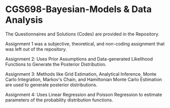 # CGS698-Bayesian-Models & Data Analysis

The Questionnaires and Solutions (Codes) are provided in the Repository.

Assignment 1 was a subjective, theoretical, and non-coding assignment that was left out of the repository.

Assignment 2: Uses Prior Assumptions and Data-generated Likelihood Functions to Generate the Posterior Distribution.

Assignment 3: Methods like Grid Estimation, Analytical Inference, Monte Carlo Integration, Markov's Chain, and Hamiltonian Monte Carlo Estimation are used to generate posterior distributions.

Assignment 4: Uses Linear Regression and Poisson Regression to estimate parameters of the probability distribution functions.
